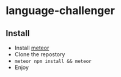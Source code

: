 # language-challenger

## Install

* Install [meteor](https://www.meteor.com/)
* Clone the repostory
* `meteor npm install && meteor`
* Enjoy
